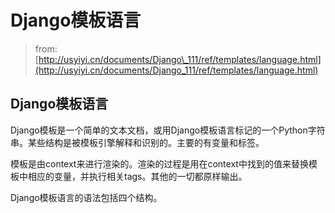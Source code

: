 # Django模板语言

> from:[http://usyiyi.cn/documents/Django\_111/ref/templates/language.html](http://usyiyi.cn/documents/Django_111/ref/templates/language.html)

## Django模板语言

Django模板是一个简单的文本文档，或用Django模板语言标记的一个Python字符串。某些结构是被模板引擎解释和识别的。主要的有变量和标签。

模板是由context来进行渲染的。渲染的过程是用在context中找到的值来替换模板中相应的变量，并执行相关tags。其他的一切都原样输出。

Django模板语言的语法包括四个结构。

